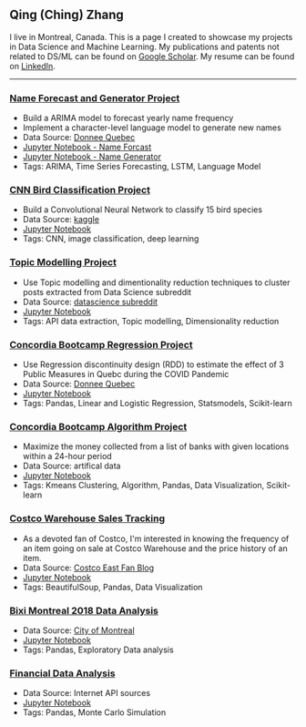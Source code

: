 ## Qing (Ching) Zhang
I live in Montreal, Canada. This is a page I created to showcase my projects in Data Science and Machine Learning. 
My publications and patents not related to DS/ML can be found on [Google Scholar](https://scholar.google.ca/citations?user=BcklpsIAAAAJ&hl=en). My resume can be found on [LinkedIn](https://www.linkedin.com/in/tsingzhang/).

---
### [Name Forecast and Generator Project](https://github.com/calony/name_forcast_generator)
- Build a ARIMA model to forecast yearly name frequency
- Implement a character-level language model to generate new names
- Data Source: [Donnee Quebec](https://www.donneesquebec.ca/recherche/dataset/banque-de-prenoms-garcons)
- [Jupyter Notebook - Name Forcast](https://github.com/calony/name_forcast_generator/blob/main/name_forcasting.ipynb)
- [Jupyter Notebook - Name Generator](https://github.com/calony/name_forcast_generator/blob/main/name_LSTM.ipynb)
- Tags: ARIMA, Time Series Forecasting, LSTM, Language Model




### [CNN Bird Classification Project](https://github.com/calony/bird_classification_project)
- Build a Convolutional Neural Network to classify 15 bird species
- Data Source: [kaggle](https://www.kaggle.com/gpiosenka/100-bird-species)
- [Jupyter Notebook](https://github.com/calony/bird_classification_project/blob/main/kaggle_final_15-species-classification.ipynb)
- Tags: CNN, image classification, deep learning




### [Topic Modelling Project](https://github.com/calony/subreddit_topic_modelling)
- Use Topic modelling and dimentionality reduction techniques to cluster posts extracted from Data Science subreddit
- Data Source: [datascience subreddit](https://www.reddit.com/r/datascience/)
- [Jupyter Notebook](https://github.com/calony/subreddit_topic_modelling/blob/main/subreddit_topic_modeling.ipynb)
- Tags: API data extraction, Topic modelling, Dimensionality reduction



### [Concordia Bootcamp Regression Project](https://github.com/calony/RDD_project)
- Use Regression discontinuity design (RDD) to estimate the effect of 3 Public Measures in Quebc during the COVID Pandemic
- Data Source: [Donnee Quebec](https://www.donneesquebec.ca/recherche/dataset/covid-19-portrait-quotidien-des-cas-confirmes)
- [Jupyter Notebook](https://nbviewer.org/github/calony/RDD_project/blob/main/RDD_Covid.ipynb)
- Tags: Pandas, Linear and Logistic Regression, Statsmodels, Scikit-learn



### [Concordia Bootcamp Algorithm Project](https://github.com/calony/bank_algorithm_project)
- Maximize the money collected from a list of banks with given locations within a 24-hour period
- Data Source: artifical data
- [Jupyter Notebook](https://nbviewer.org/github/calony/bank_algorithm_project/blob/main/KMeans_clustering.ipynb)
- Tags: Kmeans Clustering, Algorithm, Pandas, Data Visualization, Scikit-learn



### [Costco Warehouse Sales Tracking](https://github.com/calony/Costco_price_track)
- As a devoted fan of Costco, I'm interested in knowing the frequency of an item going on sale at Costco Warehouse and the price history of an item.
- Data Source: [Costco East Fan Blog](https://cocoeast.ca/category/monday-treasure-hunt/)
- [Jupyter Notebook](https://nbviewer.org/github/calony/Costco_price_track/blob/main/costco_model.ipynb)
- Tags: BeautifulSoup, Pandas, Data Visualization



### [Bixi Montreal 2018 Data Analysis](https://github.com/calony/Data_analysis_BIXI)
- Data Source: [City of Montreal](http://donnees.ville.montreal.qc.ca/)  
- [Jupyter Notebook](https://nbviewer.jupyter.org/github/calony/Data_analysis_BIXI/blob/master/BixiMontrealRentals2018.ipynb)   
- Tags: Pandas, Exploratory Data analysis



### [Financial Data Analysis](https://github.com/calony/finance-project)
- Data Source: Internet API sources
- [Jupyter Notebook](https://nbviewer.jupyter.org/github/calony/finance-project/blob/master/Fin_testbench.ipynb)
- Tags: Pandas, Monte Carlo Simulation
